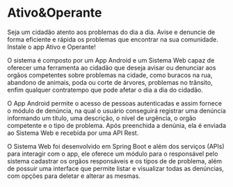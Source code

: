 # Ativo&Operante
Seja um cidadão atento aos problemas do dia a dia. Avise e denuncie de forma eficiente e rápida os problemas que encontrar na sua comunidade. Instale o app Ativo e Operante!

O sistema é composto por um App Android e um Sistema Web capaz de oferecer uma ferramenta ao cidadão que deseja avisar ou denunciar aos orgãos competentes sobre problemas na cidade, como buracos na rua, abandono de animais, poda ou corte de árvores, problemas no trânsito, enfim qualquer contratempo que pode afetar o dia a dia do cidadão.

O App Android permite o acesso de pessoas autenticadas e assim fornece o módulo de denúncia, na qual o usuário conseguirá registrar uma denúncia informando um título, uma descrição, o nível de urgência, o orgão competente e o tipo de problema. Após preenchida a denúnia, ela é enviada ao Sistema Web e recebida por uma API Rest.

O Sistema Web foi desenvolvido em Spring Boot e além dos serviços (APIs) para interagir com o app, ele oferece um módulo para o responsável pelo sistema cadastrar os orgãos responsáveis e os tipos de de problema, além de possuir uma interface que permite listar e visualizar todas as denúncias, com opções para deletar e alterar as mesmas.
